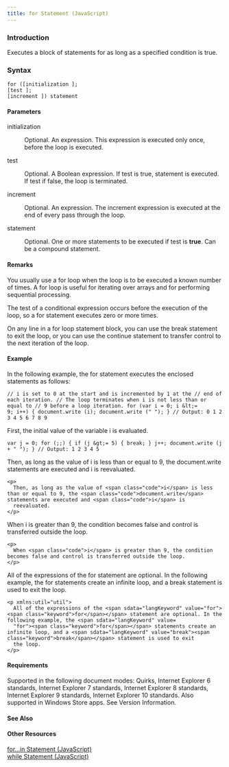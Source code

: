 ```yaml
---
title: for Statement (JavaScript)
---
```


### Introduction 

 Executes a block of statements for as long as a specified condition is true.

### Syntax 

```
for ([initialization ]; 
[test ]; 
[increment ]) statement
```

#### Parameters 

<div id="sectionSection0" class="section" name="collapseableSection" style="" expanded="true">
  <dl class="authored">
    <dt>
      <span class="parameter" sdata="paramReference" xmlns:util="util">initialization</span>
    </dt>
    <dd>
      <p xmlns:util="util">
        Optional. An expression. This expression is executed only once, before the loop is executed.
      </p>
    </dd>
    <dt>
      <span class="parameter" sdata="paramReference" xmlns:util="util">test</span>
    </dt>
    <dd>
      <p xmlns:util="util">
        Optional. A Boolean expression. If <span class="parameter" sdata="paramReference">test</span> is <span sdata="langKeyword" value="true"><span class="keyword">true</span></span>, <span class=
        "parameter" sdata="paramReference">statement</span> is executed. If <span class="parameter" sdata="paramReference">test</span> if <span sdata="langKeyword" value="false"><span class=
        "keyword">false</span></span>, the loop is terminated.
      </p>
    </dd>
    <dt>
      <span class="parameter" sdata="paramReference" xmlns:util="util">increment</span>
    </dt>
    <dd>
      <p xmlns:util="util">
        Optional. An expression. The increment expression is executed at the end of every pass through the loop.
      </p>
    </dd>
    <dt>
      <span class="parameter" sdata="paramReference" xmlns:util="util">statement</span>
    </dt>
    <dd>
      <p xmlns:util="util">
        Optional. One or more statements to be executed if <span class="parameter" sdata="paramReference">test</span> is <b>true</b>. Can be a compound statement.
      </p>
    </dd>
  </dl>
</div>

#### Remarks 

<div id="languageReferenceRemarksSection" class="section" name="collapseableSection" style="">
  <p xmlns:util="util">
    You usually use a <span sdata="langKeyword" value="for"><span class="keyword">for</span></span> loop when the loop is to be executed a known number of times. A <span sdata="langKeyword" value=
    "for"><span class="keyword">for</span></span> loop is useful for iterating over arrays and for performing sequential processing.
  </p>
  <p xmlns:util="util">
    The test of a conditional expression occurs before the execution of the loop, so a <span sdata="langKeyword" value="for"><span class="keyword">for</span></span> statement executes zero or more
    times.
  </p>
  <p xmlns:util="util">
    On any line in a <span sdata="langKeyword" value="for"><span class="keyword">for</span></span> loop statement block, you can use the <span sdata="langKeyword" value="break"><span class=
    "keyword">break</span></span> statement to exit the loop, or you can use the <span sdata="langKeyword" value="continue"><span class="keyword">continue</span></span> statement to transfer control
    to the next iteration of the loop.
  </p>
</div>

#### Example 

<p xmlns:util="util">
  In the following example, the <span sdata="langKeyword" value="for"><span class="keyword">for</span></span> statement executes the enclosed statements as follows:
</p>

```
// i is set to 0 at the start and is incremented by 1 at the // end of each iteration. // The loop terminates when i is not less than or equal to // 9 before a loop iteration. for (var i = 0; i &lt;=
9; i++) { document.write (i); document.write (" "); } // Output: 0 1 2 3 4 5 6 7 8 9
```

<p>
  First, the initial value of the variable <span class="code">i</span> is evaluated.
</p>

```
var j = 0; for (;;) { if (j &gt;= 5) { break; } j++; document.write (j + " "); } // Output: 1 2 3 4 5
```

<p>
  Then, as long as the value of <span class="code">i</span> is less than or equal to 9, the <span class="code">document.write</span> statements are executed and <span class="code">i</span> is
  reevaluated.
</p>

```
<p>
  Then, as long as the value of <span class="code">i</span> is less than or equal to 9, the <span class="code">document.write</span> statements are executed and <span class="code">i</span> is
  reevaluated.
</p>
```

<p>
  When <span class="code">i</span> is greater than 9, the condition becomes false and control is transferred outside the loop.
</p>

```
<p>
  When <span class="code">i</span> is greater than 9, the condition becomes false and control is transferred outside the loop.
</p>
```

<p xmlns:util="util">
  All of the expressions of the <span sdata="langKeyword" value="for"><span class="keyword">for</span></span> statement are optional. In the following example, the <span sdata="langKeyword" value=
  "for"><span class="keyword">for</span></span> statements create an infinite loop, and a <span sdata="langKeyword" value="break"><span class="keyword">break</span></span> statement is used to exit
  the loop.
</p>

```
<p xmlns:util="util">
  All of the expressions of the <span sdata="langKeyword" value="for"><span class="keyword">for</span></span> statement are optional. In the following example, the <span sdata="langKeyword" value=
  "for"><span class="keyword">for</span></span> statements create an infinite loop, and a <span sdata="langKeyword" value="break"><span class="keyword">break</span></span> statement is used to exit
  the loop.
</p>
```

#### Requirements 

<div id="requirementsTitleSection" class="section" name="collapseableSection" style="">
  <p xmlns:util="util"></p>
  <p>
    Supported in the following document modes: Quirks, Internet Explorer 6 standards, Internet Explorer 7 standards, Internet Explorer 8 standards, Internet Explorer 9 standards, Internet Explorer 10
    standards. Also supported in Windows Store apps. See Version Information.
  </p>
</div>

#### See Also 

<div id="seeAlsoSection" class="section" name="collapseableSection" style="">
  <h4 class="subHeading">
    Other Resources
  </h4>
  <div class="seeAlsoStyle">
    <span sdata="link" xmlns:util="util"><a href="1b51a0ce-89f7-4a69-88ed-017b47dc398f.htm">for...in Statement (JavaScript)</a></span>
  </div>
  <div class="seeAlsoStyle">
    <span sdata="link" xmlns:util="util"><a href="d63777cf-0e1a-4555-8d3a-334381001f48.htm">while Statement (JavaScript)</a></span>
  </div>
</div>

